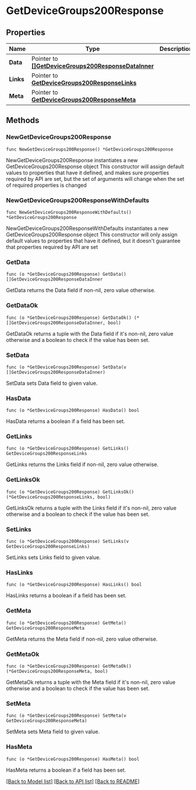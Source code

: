 # GetDeviceGroups200Response

## Properties

Name | Type | Description | Notes
------------ | ------------- | ------------- | -------------
**Data** | Pointer to [**[]GetDeviceGroups200ResponseDataInner**](GetDeviceGroups200ResponseDataInner.md) |  | [optional] 
**Links** | Pointer to [**GetDeviceGroups200ResponseLinks**](GetDeviceGroups200ResponseLinks.md) |  | [optional] 
**Meta** | Pointer to [**GetDeviceGroups200ResponseMeta**](GetDeviceGroups200ResponseMeta.md) |  | [optional] 

## Methods

### NewGetDeviceGroups200Response

`func NewGetDeviceGroups200Response() *GetDeviceGroups200Response`

NewGetDeviceGroups200Response instantiates a new GetDeviceGroups200Response object
This constructor will assign default values to properties that have it defined,
and makes sure properties required by API are set, but the set of arguments
will change when the set of required properties is changed

### NewGetDeviceGroups200ResponseWithDefaults

`func NewGetDeviceGroups200ResponseWithDefaults() *GetDeviceGroups200Response`

NewGetDeviceGroups200ResponseWithDefaults instantiates a new GetDeviceGroups200Response object
This constructor will only assign default values to properties that have it defined,
but it doesn't guarantee that properties required by API are set

### GetData

`func (o *GetDeviceGroups200Response) GetData() []GetDeviceGroups200ResponseDataInner`

GetData returns the Data field if non-nil, zero value otherwise.

### GetDataOk

`func (o *GetDeviceGroups200Response) GetDataOk() (*[]GetDeviceGroups200ResponseDataInner, bool)`

GetDataOk returns a tuple with the Data field if it's non-nil, zero value otherwise
and a boolean to check if the value has been set.

### SetData

`func (o *GetDeviceGroups200Response) SetData(v []GetDeviceGroups200ResponseDataInner)`

SetData sets Data field to given value.

### HasData

`func (o *GetDeviceGroups200Response) HasData() bool`

HasData returns a boolean if a field has been set.

### GetLinks

`func (o *GetDeviceGroups200Response) GetLinks() GetDeviceGroups200ResponseLinks`

GetLinks returns the Links field if non-nil, zero value otherwise.

### GetLinksOk

`func (o *GetDeviceGroups200Response) GetLinksOk() (*GetDeviceGroups200ResponseLinks, bool)`

GetLinksOk returns a tuple with the Links field if it's non-nil, zero value otherwise
and a boolean to check if the value has been set.

### SetLinks

`func (o *GetDeviceGroups200Response) SetLinks(v GetDeviceGroups200ResponseLinks)`

SetLinks sets Links field to given value.

### HasLinks

`func (o *GetDeviceGroups200Response) HasLinks() bool`

HasLinks returns a boolean if a field has been set.

### GetMeta

`func (o *GetDeviceGroups200Response) GetMeta() GetDeviceGroups200ResponseMeta`

GetMeta returns the Meta field if non-nil, zero value otherwise.

### GetMetaOk

`func (o *GetDeviceGroups200Response) GetMetaOk() (*GetDeviceGroups200ResponseMeta, bool)`

GetMetaOk returns a tuple with the Meta field if it's non-nil, zero value otherwise
and a boolean to check if the value has been set.

### SetMeta

`func (o *GetDeviceGroups200Response) SetMeta(v GetDeviceGroups200ResponseMeta)`

SetMeta sets Meta field to given value.

### HasMeta

`func (o *GetDeviceGroups200Response) HasMeta() bool`

HasMeta returns a boolean if a field has been set.


[[Back to Model list]](../README.md#documentation-for-models) [[Back to API list]](../README.md#documentation-for-api-endpoints) [[Back to README]](../README.md)


